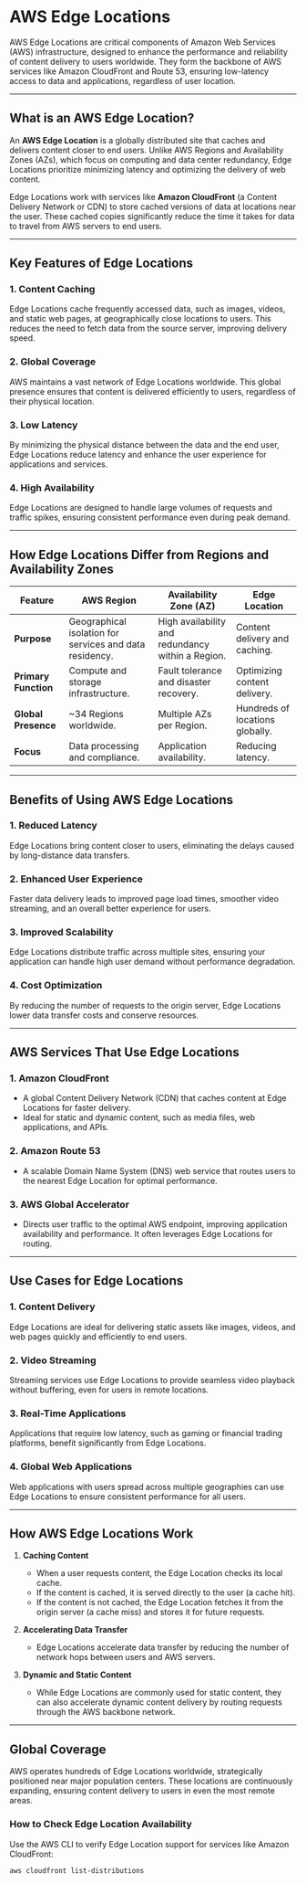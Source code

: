 # AWS Edge Locations

AWS Edge Locations are critical components of Amazon Web Services (AWS) infrastructure, designed to enhance the performance and reliability of content delivery to users worldwide. They form the backbone of AWS services like Amazon CloudFront and Route 53, ensuring low-latency access to data and applications, regardless of user location.

---

## **What is an AWS Edge Location?**

An **AWS Edge Location** is a globally distributed site that caches and delivers content closer to end users. Unlike AWS Regions and Availability Zones (AZs), which focus on computing and data center redundancy, Edge Locations prioritize minimizing latency and optimizing the delivery of web content.

Edge Locations work with services like **Amazon CloudFront** (a Content Delivery Network or CDN) to store cached versions of data at locations near the user. These cached copies significantly reduce the time it takes for data to travel from AWS servers to end users.

---

## **Key Features of Edge Locations**

### **1. Content Caching**
Edge Locations cache frequently accessed data, such as images, videos, and static web pages, at geographically close locations to users. This reduces the need to fetch data from the source server, improving delivery speed.

### **2. Global Coverage**
AWS maintains a vast network of Edge Locations worldwide. This global presence ensures that content is delivered efficiently to users, regardless of their physical location.

### **3. Low Latency**
By minimizing the physical distance between the data and the end user, Edge Locations reduce latency and enhance the user experience for applications and services.

### **4. High Availability**
Edge Locations are designed to handle large volumes of requests and traffic spikes, ensuring consistent performance even during peak demand.

---

## **How Edge Locations Differ from Regions and Availability Zones**

| **Feature**               | **AWS Region**                  | **Availability Zone (AZ)**        | **Edge Location**                |
|---------------------------|----------------------------------|------------------------------------|-----------------------------------|
| **Purpose**               | Geographical isolation for services and data residency. | High availability and redundancy within a Region. | Content delivery and caching.   |
| **Primary Function**      | Compute and storage infrastructure. | Fault tolerance and disaster recovery. | Optimizing content delivery.    |
| **Global Presence**       | ~34 Regions worldwide.          | Multiple AZs per Region.           | Hundreds of locations globally. |
| **Focus**                 | Data processing and compliance. | Application availability.          | Reducing latency.               |

---

## **Benefits of Using AWS Edge Locations**

### **1. Reduced Latency**
Edge Locations bring content closer to users, eliminating the delays caused by long-distance data transfers.

### **2. Enhanced User Experience**
Faster data delivery leads to improved page load times, smoother video streaming, and an overall better experience for users.

### **3. Improved Scalability**
Edge Locations distribute traffic across multiple sites, ensuring your application can handle high user demand without performance degradation.

### **4. Cost Optimization**
By reducing the number of requests to the origin server, Edge Locations lower data transfer costs and conserve resources.

---

## **AWS Services That Use Edge Locations**

### **1. Amazon CloudFront**
- A global Content Delivery Network (CDN) that caches content at Edge Locations for faster delivery.
- Ideal for static and dynamic content, such as media files, web applications, and APIs.

### **2. Amazon Route 53**
- A scalable Domain Name System (DNS) web service that routes users to the nearest Edge Location for optimal performance.

### **3. AWS Global Accelerator**
- Directs user traffic to the optimal AWS endpoint, improving application availability and performance. It often leverages Edge Locations for routing.

---

## **Use Cases for Edge Locations**

### **1. Content Delivery**
Edge Locations are ideal for delivering static assets like images, videos, and web pages quickly and efficiently to end users.

### **2. Video Streaming**
Streaming services use Edge Locations to provide seamless video playback without buffering, even for users in remote locations.

### **3. Real-Time Applications**
Applications that require low latency, such as gaming or financial trading platforms, benefit significantly from Edge Locations.

### **4. Global Web Applications**
Web applications with users spread across multiple geographies can use Edge Locations to ensure consistent performance for all users.

---

## **How AWS Edge Locations Work**

1. **Caching Content**
   - When a user requests content, the Edge Location checks its local cache.
   - If the content is cached, it is served directly to the user (a cache hit).
   - If the content is not cached, the Edge Location fetches it from the origin server (a cache miss) and stores it for future requests.

2. **Accelerating Data Transfer**
   - Edge Locations accelerate data transfer by reducing the number of network hops between users and AWS servers.

3. **Dynamic and Static Content**
   - While Edge Locations are commonly used for static content, they can also accelerate dynamic content delivery by routing requests through the AWS backbone network.

---

## **Global Coverage**

AWS operates hundreds of Edge Locations worldwide, strategically positioned near major population centers. These locations are continuously expanding, ensuring content delivery to users in even the most remote areas.

### **How to Check Edge Location Availability**
Use the AWS CLI to verify Edge Location support for services like Amazon CloudFront:

```bash
aws cloudfront list-distributions
```